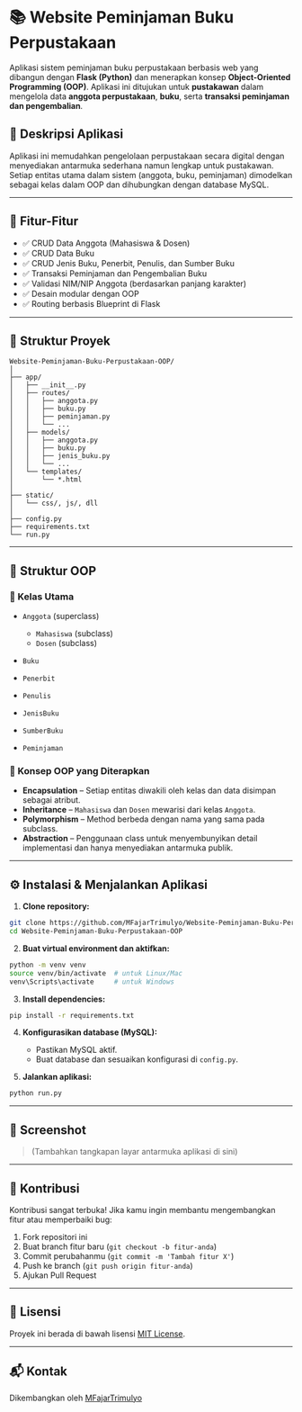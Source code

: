 # 📚 Website Peminjaman Buku Perpustakaan

Aplikasi sistem peminjaman buku perpustakaan berbasis web yang dibangun dengan **Flask (Python)** dan menerapkan konsep **Object-Oriented Programming (OOP)**. Aplikasi ini ditujukan untuk **pustakawan** dalam mengelola data **anggota perpustakaan**, **buku**, serta **transaksi peminjaman dan pengembalian**.

## 📖 Deskripsi Aplikasi

Aplikasi ini memudahkan pengelolaan perpustakaan secara digital dengan menyediakan antarmuka sederhana namun lengkap untuk pustakawan. Setiap entitas utama dalam sistem (anggota, buku, peminjaman) dimodelkan sebagai kelas dalam OOP dan dihubungkan dengan database MySQL.

---

## 🚀 Fitur-Fitur

* ✅ CRUD Data Anggota (Mahasiswa & Dosen)
* ✅ CRUD Data Buku
* ✅ CRUD Jenis Buku, Penerbit, Penulis, dan Sumber Buku
* ✅ Transaksi Peminjaman dan Pengembalian Buku
* ✅ Validasi NIM/NIP Anggota (berdasarkan panjang karakter)
* ✅ Desain modular dengan OOP
* ✅ Routing berbasis Blueprint di Flask

---

## 🧱 Struktur Proyek

```
Website-Peminjaman-Buku-Perpustakaan-OOP/
│
├── app/
│   ├── __init__.py
│   ├── routes/
│   │   ├── anggota.py
│   │   ├── buku.py
│   │   ├── peminjaman.py
│   │   └── ...
│   ├── models/
│   │   ├── anggota.py
│   │   ├── buku.py
│   │   ├── jenis_buku.py
│   │   └── ...
│   └── templates/
│       └── *.html
│
├── static/
│   └── css/, js/, dll
│
├── config.py
├── requirements.txt
└── run.py
```

---

## 🧠 Struktur OOP

### 🔹 Kelas Utama

* `Anggota` (superclass)

  * `Mahasiswa` (subclass)
  * `Dosen` (subclass)
* `Buku`
* `Penerbit`
* `Penulis`
* `JenisBuku`
* `SumberBuku`
* `Peminjaman`

### 🔹 Konsep OOP yang Diterapkan

* **Encapsulation** – Setiap entitas diwakili oleh kelas dan data disimpan sebagai atribut.
* **Inheritance** – `Mahasiswa` dan `Dosen` mewarisi dari kelas `Anggota`.
* **Polymorphism** – Method berbeda dengan nama yang sama pada subclass.
* **Abstraction** – Penggunaan class untuk menyembunyikan detail implementasi dan hanya menyediakan antarmuka publik.

---

## ⚙️ Instalasi & Menjalankan Aplikasi

1. **Clone repository:**

```bash
git clone https://github.com/MFajarTrimulyo/Website-Peminjaman-Buku-Perpustakaan-OOP.git
cd Website-Peminjaman-Buku-Perpustakaan-OOP
```

2. **Buat virtual environment dan aktifkan:**

```bash
python -m venv venv
source venv/bin/activate  # untuk Linux/Mac
venv\Scripts\activate     # untuk Windows
```

3. **Install dependencies:**

```bash
pip install -r requirements.txt
```

4. **Konfigurasikan database (MySQL):**

   * Pastikan MySQL aktif.
   * Buat database dan sesuaikan konfigurasi di `config.py`.

5. **Jalankan aplikasi:**

```bash
python run.py
```

---

## 📸 Screenshot

> (Tambahkan tangkapan layar antarmuka aplikasi di sini)

---

## 🤝 Kontribusi

Kontribusi sangat terbuka! Jika kamu ingin membantu mengembangkan fitur atau memperbaiki bug:

1. Fork repositori ini
2. Buat branch fitur baru (`git checkout -b fitur-anda`)
3. Commit perubahanmu (`git commit -m 'Tambah fitur X'`)
4. Push ke branch (`git push origin fitur-anda`)
5. Ajukan Pull Request

---

## 📄 Lisensi

Proyek ini berada di bawah lisensi [MIT License](LICENSE).

---

## 📬 Kontak

Dikembangkan oleh [MFajarTrimulyo](https://github.com/MFajarTrimulyo)
